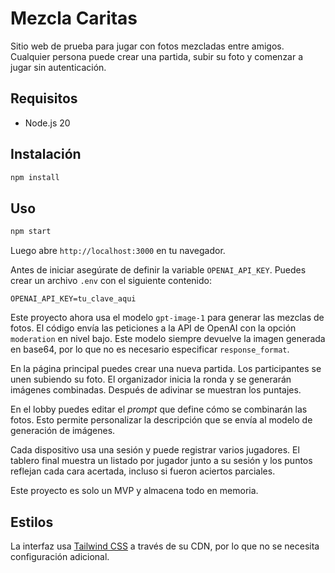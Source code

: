 # Mezcla Caritas

Sitio web de prueba para jugar con fotos mezcladas entre amigos. Cualquier persona puede crear una partida, subir su foto y comenzar a jugar sin autenticación.

## Requisitos
- Node.js 20

## Instalación

```bash
npm install
```

## Uso

```bash
npm start
```

Luego abre `http://localhost:3000` en tu navegador.

Antes de iniciar asegúrate de definir la variable `OPENAI_API_KEY`. Puedes crear un
archivo `.env` con el siguiente contenido:

```
OPENAI_API_KEY=tu_clave_aqui
```

Este proyecto ahora usa el modelo `gpt-image-1` para generar las mezclas de
fotos. El código envía las peticiones a la API de OpenAI con la opción
`moderation` en nivel bajo. Este modelo siempre devuelve la imagen generada en
base64, por lo que no es necesario especificar `response_format`.

En la página principal puedes crear una nueva partida. Los participantes se unen subiendo su foto. El organizador inicia la ronda y se generarán imágenes combinadas. Después de adivinar se muestran los puntajes.

En el lobby puedes editar el *prompt* que define cómo se combinarán las fotos. Esto permite personalizar la descripción que se envía al modelo de generación de imágenes.


Cada dispositivo usa una sesión y puede registrar varios jugadores. El tablero final muestra un listado por jugador junto a su sesión y los puntos reflejan cada cara acertada, incluso si fueron aciertos parciales.

Este proyecto es solo un MVP y almacena todo en memoria.

## Estilos
La interfaz usa [Tailwind CSS](https://tailwindcss.com/) a través de su CDN, por lo que no se necesita configuración adicional.
